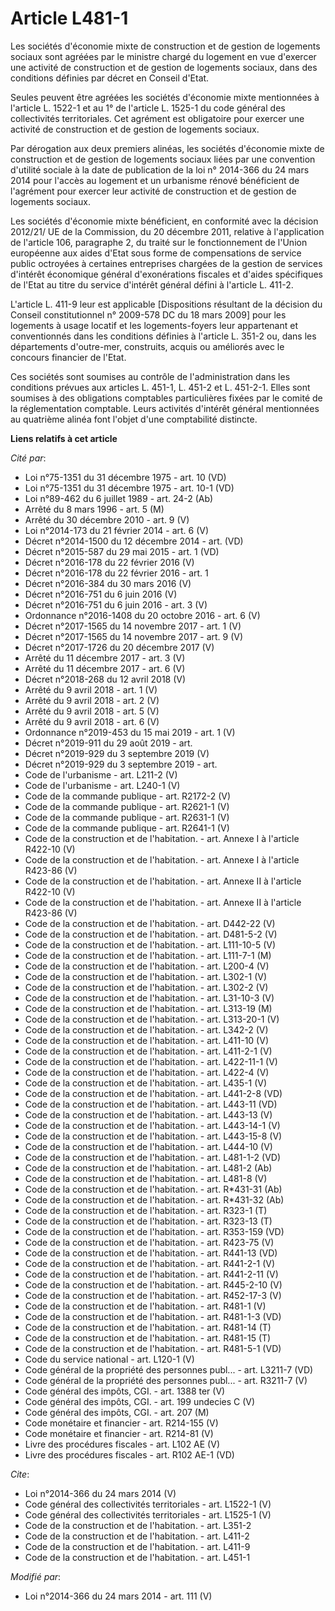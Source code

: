 # Article L481-1

Les sociétés d'économie mixte de construction et de gestion de logements sociaux sont agréées par le ministre chargé du
logement en vue d'exercer une activité de construction et de gestion de logements sociaux, dans des conditions définies par
décret en Conseil d'Etat. 

Seules peuvent être agréées les sociétés d'économie mixte mentionnées à l'article L. 1522-1 et au 1° de l'article L. 1525-1
du code général des collectivités territoriales. Cet agrément est obligatoire pour exercer une activité de construction et de
gestion de logements sociaux. 

Par dérogation aux deux premiers alinéas, les sociétés d'économie mixte de construction et de gestion de logements sociaux
liées par une convention d'utilité sociale à la date de publication de la loi n° 2014-366 du 24 mars 2014 pour l'accès au
logement et un urbanisme rénové bénéficient de l'agrément pour exercer leur activité de construction et de gestion de
logements sociaux. 

Les sociétés d'économie mixte bénéficient, en conformité avec la décision 2012/21/ UE de la Commission, du 20 décembre 2011,
relative à l'application de l'article 106, paragraphe 2, du traité sur le fonctionnement de l'Union européenne aux aides
d'Etat sous forme de compensations de service public octroyées à certaines entreprises chargées de la gestion de services
d'intérêt économique général d'exonérations fiscales et d'aides spécifiques de l'Etat au titre du service d'intérêt général
défini à l'article L. 411-2. 

L'article L. 411-9 leur est applicable [Dispositions résultant de la décision du Conseil constitutionnel n° 2009-578 DC du 18
mars 2009] pour les logements à usage locatif et les logements-foyers leur appartenant et conventionnés dans les conditions
définies à l'article L. 351-2 ou, dans les départements d'outre-mer, construits, acquis ou améliorés avec le concours
financier de l'Etat. 

Ces sociétés sont soumises au contrôle de l'administration dans les conditions prévues aux articles L. 451-1, L. 451-2 et L.
451-2-1. Elles sont soumises à des obligations comptables particulières fixées par le comité de la réglementation comptable.
Leurs activités d'intérêt général mentionnées au quatrième alinéa font l'objet d'une comptabilité distincte.

**Liens relatifs à cet article**

_Cité par_:

  - Loi n°75-1351 du 31 décembre 1975 - art. 10 (VD)
  - Loi n°75-1351 du 31 décembre 1975 - art. 10-1 (VD)
  - Loi n°89-462 du 6 juillet 1989 - art. 24-2 (Ab)
  - Arrêté du 8 mars 1996 - art. 5 (M)
  - Arrêté du 30 décembre 2010 - art. 9 (V)
  - Loi n°2014-173 du 21 février 2014 - art. 6 (V)
  - Décret n°2014-1500 du 12 décembre 2014 - art. (VD)
  - Décret n°2015-587 du 29 mai 2015 - art. 1 (VD)
  - Décret n°2016-178 du 22 février 2016 (V)
  - Décret n°2016-178 du 22 février 2016 - art. 1
  - Décret n°2016-384 du 30 mars 2016 (V)
  - Décret n°2016-751 du 6 juin 2016 (V)
  - Décret n°2016-751 du 6 juin 2016 - art. 3 (V)
  - Ordonnance n°2016-1408 du 20 octobre 2016 - art. 6 (V)
  - Décret n°2017-1565 du 14 novembre 2017 - art. 1 (V)
  - Décret n°2017-1565 du 14 novembre 2017 - art. 9 (V)
  - Décret n°2017-1726 du 20 décembre 2017 (V)
  - Arrêté du 11 décembre 2017 - art. 3 (V)
  - Arrêté du 11 décembre 2017 - art. 6 (V)
  - Décret n°2018-268 du 12 avril 2018 (V)
  - Arrêté du 9 avril 2018 - art. 1 (V)
  - Arrêté du 9 avril 2018 - art. 2 (V)
  - Arrêté du 9 avril 2018 - art. 5 (V)
  - Arrêté du 9 avril 2018 - art. 6 (V)
  - Ordonnance n°2019-453 du 15 mai 2019 - art. 1 (V)
  - Décret n°2019-911 du 29 août 2019 - art.
  - Décret n°2019-929 du 3 septembre 2019 (V)
  - Décret n°2019-929 du 3 septembre 2019 - art.
  - Code de l'urbanisme - art. L211-2 (V)
  - Code de l'urbanisme - art. L240-1 (V)
  - Code de la commande publique - art. R2172-2 (V)
  - Code de la commande publique - art. R2621-1 (V)
  - Code de la commande publique - art. R2631-1 (V)
  - Code de la commande publique - art. R2641-1 (V)
  - Code de la construction et de l'habitation. - art. Annexe I à l'article R422-10 (V)
  - Code de la construction et de l'habitation. - art. Annexe I à l'article R423-86 (V)
  - Code de la construction et de l'habitation. - art. Annexe II à l'article R422-10 (V)
  - Code de la construction et de l'habitation. - art. Annexe II à l'article R423-86 (V)
  - Code de la construction et de l'habitation. - art. D442-22 (V)
  - Code de la construction et de l'habitation. - art. D481-5-2 (V)
  - Code de la construction et de l'habitation. - art. L111-10-5 (V)
  - Code de la construction et de l'habitation. - art. L111-7-1 (M)
  - Code de la construction et de l'habitation. - art. L200-4 (V)
  - Code de la construction et de l'habitation. - art. L302-1 (V)
  - Code de la construction et de l'habitation. - art. L302-2 (V)
  - Code de la construction et de l'habitation. - art. L31-10-3 (V)
  - Code de la construction et de l'habitation. - art. L313-19 (M)
  - Code de la construction et de l'habitation. - art. L313-20-1 (V)
  - Code de la construction et de l'habitation. - art. L342-2 (V)
  - Code de la construction et de l'habitation. - art. L411-10 (V)
  - Code de la construction et de l'habitation. - art. L411-2-1 (V)
  - Code de la construction et de l'habitation. - art. L422-11-1 (V)
  - Code de la construction et de l'habitation. - art. L422-4 (V)
  - Code de la construction et de l'habitation. - art. L435-1 (V)
  - Code de la construction et de l'habitation. - art. L441-2-8 (VD)
  - Code de la construction et de l'habitation. - art. L443-11 (VD)
  - Code de la construction et de l'habitation. - art. L443-13 (V)
  - Code de la construction et de l'habitation. - art. L443-14-1 (V)
  - Code de la construction et de l'habitation. - art. L443-15-8 (V)
  - Code de la construction et de l'habitation. - art. L444-10 (V)
  - Code de la construction et de l'habitation. - art. L481-1-2 (VD)
  - Code de la construction et de l'habitation. - art. L481-2 (Ab)
  - Code de la construction et de l'habitation. - art. L481-8 (V)
  - Code de la construction et de l'habitation. - art. R*431-31 (Ab)
  - Code de la construction et de l'habitation. - art. R*431-32 (Ab)
  - Code de la construction et de l'habitation. - art. R323-1 (T)
  - Code de la construction et de l'habitation. - art. R323-13 (T)
  - Code de la construction et de l'habitation. - art. R353-159 (VD)
  - Code de la construction et de l'habitation. - art. R423-75 (V)
  - Code de la construction et de l'habitation. - art. R441-13 (VD)
  - Code de la construction et de l'habitation. - art. R441-2-1 (V)
  - Code de la construction et de l'habitation. - art. R441-2-11 (V)
  - Code de la construction et de l'habitation. - art. R445-2-10 (V)
  - Code de la construction et de l'habitation. - art. R452-17-3 (V)
  - Code de la construction et de l'habitation. - art. R481-1 (V)
  - Code de la construction et de l'habitation. - art. R481-1-3 (VD)
  - Code de la construction et de l'habitation. - art. R481-14 (T)
  - Code de la construction et de l'habitation. - art. R481-15 (T)
  - Code de la construction et de l'habitation. - art. R481-5-1 (VD)
  - Code du service national - art. L120-1 (V)
  - Code général de la propriété des personnes publ... - art. L3211-7 (VD)
  - Code général de la propriété des personnes publ... - art. R3211-7 (V)
  - Code général des impôts, CGI. - art. 1388 ter (V)
  - Code général des impôts, CGI. - art. 199 undecies C (V)
  - Code général des impôts, CGI. - art. 207 (M)
  - Code monétaire et financier - art. R214-155 (V)
  - Code monétaire et financier - art. R214-81 (V)
  - Livre des procédures fiscales - art. L102 AE (V)
  - Livre des procédures fiscales - art. R102 AE-1 (VD)

_Cite_:

  - Loi n°2014-366 du 24 mars 2014 (V)
  - Code général des collectivités territoriales - art. L1522-1 (V)
  - Code général des collectivités territoriales - art. L1525-1 (V)
  - Code de la construction et de l'habitation. - art. L351-2
  - Code de la construction et de l'habitation. - art. L411-2
  - Code de la construction et de l'habitation. - art. L411-9
  - Code de la construction et de l'habitation. - art. L451-1

_Modifié par_:

  - Loi n°2014-366 du 24 mars 2014 - art. 111 (V)
